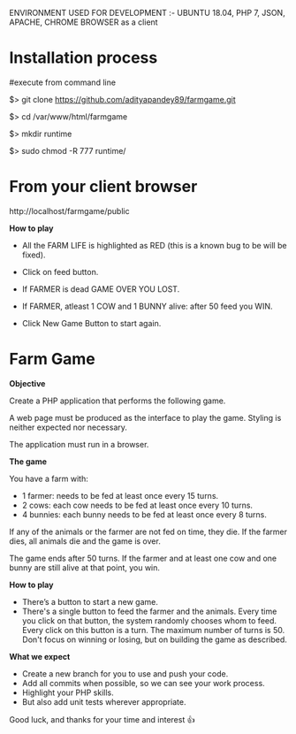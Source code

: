 ENVIRONMENT USED FOR DEVELOPMENT :- UBUNTU 18.04, PHP 7, JSON, APACHE, CHROME BROWSER as a client

# Installation process

#execute from command line

$> git clone https://github.com/adityapandey89/farmgame.git

$> cd /var/www/html/farmgame

$> mkdir runtime

$> sudo chmod -R 777 runtime/

# From your client browser

http://localhost/farmgame/public

**How to play**

- All the FARM LIFE is highlighted as RED (this is a known bug to be will be fixed).

- Click on feed button.

- If FARMER is dead GAME OVER YOU LOST.

- If FARMER, atleast 1 COW and 1 BUNNY alive: after 50 feed you WIN.

- Click New Game Button to start again.

# Farm Game
**Objective**

Create a PHP application that performs the following game.

A web page must be produced as the interface to play the game. Styling is neither expected nor necessary.

The application must run in a browser.

**The game**

You have a farm with:

- 1 farmer: needs to be fed at least once every 15 turns.
- 2 cows: each cow needs to be fed at least once every 10 turns.
- 4 bunnies: each bunny needs to be fed at least once every 8 turns.

If any of the animals or the farmer are not fed on time, they die. If the farmer dies, all animals die and the game is over.

The game ends after 50 turns. If the farmer and at least one cow and one bunny are still alive at that point, you win.

**How to play**

- There’s a button to start a new game.
- There's a single button to feed the farmer and the animals. 
Every time you click on that button, the system randomly chooses whom to feed. 
Every click on this button is a turn. The maximum number of turns is 50.
Don't focus on winning or losing, but on building the game as described.

**What we expect**
- Create a new branch for you to use and push your code.
- Add all commits when possible, so we can see your work process.
- Highlight your PHP skills.
- But also add unit tests wherever appropriate.

Good luck, and thanks for your time and interest :+1:
